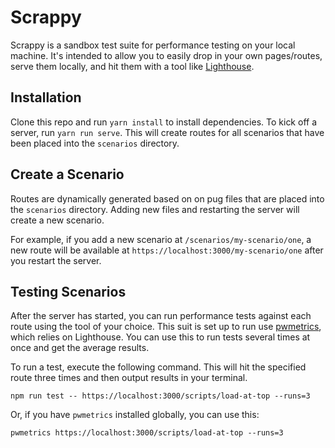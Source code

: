 # Scrappy

Scrappy is a sandbox test suite for performance testing on your local machine. It's intended to allow you to easily drop in your own pages/routes, serve them locally, and hit them with a tool like [Lighthouse](https://github.com/GoogleChrome/lighthouse).

## Installation
Clone this repo and run `yarn install` to install dependencies. To kick off a server, run `yarn run serve`. This will create routes for all scenarios that have been placed into the `scenarios` directory.

## Create a Scenario
Routes are dynamically generated based on on pug files that are placed into the `scenarios` directory. Adding new files and restarting the server will create a new scenario.

For example, if you add a new scenario at `/scenarios/my-scenario/one`, a new route will be available at `https://localhost:3000/my-scenario/one` after you restart the server.

## Testing Scenarios
After the server has started, you can run performance tests against each route using the tool of your choice. This suit is set up to run use [pwmetrics](https://github.com/paulirish/pwmetrics), which relies on Lighthouse. You can use this to run tests several times at once and get the average results.

To run a test, execute the following command. This will hit the specified route three times and then output results in your terminal.

`npm run test -- https://localhost:3000/scripts/load-at-top --runs=3`

Or, if you have `pwmetrics` installed globally, you can use this: 

`pwmetrics https://localhost:3000/scripts/load-at-top --runs=3`

